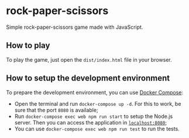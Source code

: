 # rock-paper-scissors

Simple rock-paper-scissors game made with JavaScript.

## How to play

To play the game, just open the `dist/index.html` file in your browser.

## How to setup the development environment

To prepare the development environment, you can use [Docker Compose](https://docs.docker.com/compose/):

* Open the terminal and run `docker-compose up -d`. For this to work, be sure that the port `8080` is available;
* Run `docker-compose exec web npm run start` to setup the Node.js server. Then you can access the application in [`localhost:8080`](http://localhost:8080);
* You can use `docker-compose exec web npm run test` to run the tests.
